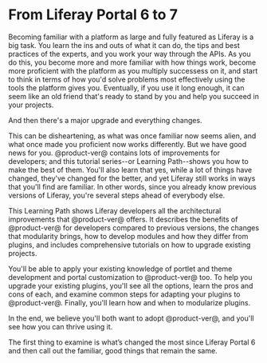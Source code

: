 # From Liferay Portal 6 to 7 [](id=from-liferay-6-to-liferay-7)

Becoming familiar with a platform as large and fully featured as Liferay is 
a big task. You learn the ins and outs of what it can do, the tips and best 
practices of the experts, and you work your way through the APIs. As you do 
this, you become more and more familiar with how things work, become more 
proficient with the platform as you multiply successess on it, and start to 
think in terms of how you'd solve problems most effectively using the tools the 
platform gives you. Eventually, if you use it long enough, it can seem like an 
old friend that's ready to stand by you and help you succeed in your projects. 

And then there's a major upgrade and everything changes. 

This can be disheartening, as what was once familiar now seems alien, and what 
once made you proficient now works differently. But we have good news for you. 
@product-ver@ contains lots of improvements for developers; and this tutorial 
series--or Learning Path--shows you how to make the best of them. You'll also 
learn that yes, while a lot of things have changed, they've changed for the 
better, and yet Liferay still works in ways that you'll find are familiar. In 
other words, since you already know previous versions of Liferay, you're 
several steps ahead of everybody else. 

This Learning Path shows Liferay developers all the architectural improvements 
that @product-ver@ offers. It describes the benefits of @product-ver@ for developers 
compared to previous versions, the changes that modularity brings, how to 
develop modules and how they differ from plugins, and includes comprehensive 
tutorials on how to upgrade existing projects.

You'll be able to apply your existing knowledge of portlet and theme development
and portal customization to @product-ver@ too. To help you upgrade your existing 
plugins, you'll see all the options, learn the pros and cons of each, and 
examine common steps for adapting your plugins to @product-ver@. Finally, you'll 
learn how and when to modularize plugins.

In the end, we believe you'll both want to adopt @product-ver@, and you'll see 
how you can thrive using it.

The first thing to examine is what’s changed the most since Liferay Portal 6 and
then call out the familiar, good things that remain the same. 
